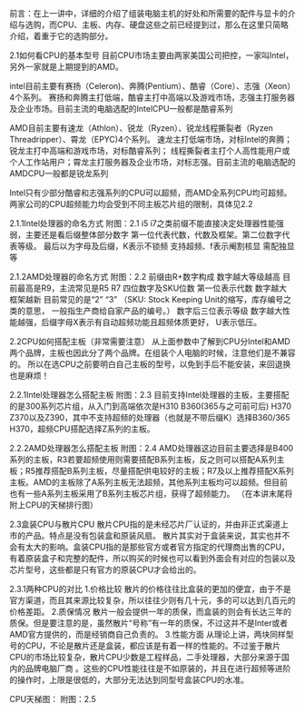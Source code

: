 前言：在上一讲中，详细的介绍了组装电脑主机的好处和所需要的配件与显卡的介绍与选购，而CPU、主板、内存、硬盘这些之前已经提到过，那么在这里只简略介绍，着重于它的选购部分。

2.1如何看CPU的基本型号
目前CPU市场主要由两家美国公司把控，一家叫Intel，另外一家就是上期提到的AMD。

intel目前主要有赛扬（Celeron)、奔腾(Pentium）、酷睿（Core）、志强（Xeon）4个系列。
赛扬和奔腾主打低端，酷睿主打中高端以及游戏市场，志强主打服务器及企业市场。目前主流的电脑选配的IntelCPU一般都是酷睿系列

AMD目前主要有速龙（Athlon）、锐龙（Ryzen）、锐龙线程撕裂者（Ryzen Threadripper）、霄龙（EPYC)4个系列。
速龙主打低端市场，对标Intel的奔腾；锐龙主打中高端和游戏市场，对标酷睿系列；
线程撕裂者主打个人高性能用户或个人工作站用户；霄龙主打服务器及企业市场，对标志强。目前主流的电脑选配的AMDCPU一般都是锐龙系列

Intel只有少部分酷睿和志强系列的CPU可以超频，而AMD全系列CPU均可超频。两家公司的CPU超频能力均会受到不同主板芯片组的限制，具体见2.2

2.1.1Intel处理器的命名方式
附图：2.1
i5 i7之类前缀不能直接决定处理器性能强弱，主要还是看后缀整体部分数字
第一位代表代数，代数及框架。第二位数字代表等级。
最后以为字母及后缀，K表示不锁频 支持超频、f表示阉割核显 需配独显等

2.1.2AMD处理器的命名方式
附图：2.2
前缀由R+数字构成 数字越大等级越高 目前最高是R9，主流常见是R5 R7
四位数字及SKU位数 第一位表示代数 数字越大 框架越新 目前常见的是“2” “3”
（SKU: Stock Keeping Unit的缩写，库存编号之类的意思， 一般指生产商给自家产品的编号。）
数字后三位表示等级 数字越大性能越强，后缀字母X表示有自动超频功能且超频体质更好， U表示低压。

2.2CPU如何搭配主板（非常需要注意）
从上面参数中了解到CPU分Intel和AMD两个品牌，主板也因此分了两个品牌。在组装个人电脑的时候，注意他们是不兼容的。
所以在选CPU之前要明白自己主板的型号，以免到手后不能安装，来回退换也是麻烦！

2.2.1Intel处理器怎么搭配主板
附图：2.3
目前支持Intel处理器的主板，主要搭配的是300系列芯片组，从入门到高端依次是H310 B360(365与之可前可后) H370 Z370以及Z390，其中不支持超频的处理器（也就是不带后缀K）选择B360/365 H370，超频CPU搭配选择Z系列的主板。

2.2.2AMD处理器怎么搭配主板
附图：2.4
AMD处理器这边目前主要选择是B400系列的主板，R3若要超频使用则需要搭配B系列主板，反之则可以搭配A系列主板；R5推荐搭配B系列主板，尽量搭配供电较好的主板；R7及以上推荐搭配X系列主板。AMD的主板除了A系列主板无法超频，其他系列主板均可以超频。但目前也有一些A系列主板采用了B系列主板芯片组，获得了超频能力。
（在本讲末尾将附上CPU的天梯排行图）

2.3盒装CPU与散片CPU
散片CPU指的是未经芯片厂认证的，并由非正式渠道上市的产品。特点是没有包装盒和原装风扇。
散片其实对于盒装来说，其实也并不会有太大的影响。盒装CPU指的是那些官方或者官方指定的代理商出售的CPU，有着原装盒子和完整的配件，所以购买的时候也可以看到外面会有对应的包装以及芯片型号，这些都是只有官方的原装CPU才会给出的。

2.3.1两种CPU的对比
1.价格比较
散片的价格往往比盒装的更加的便宜，由于不是官方渠道，而且其来源比较复杂，所以往往少则有几十元，多的可以达到几百元的价格差距。
2.质保情况
散片一般会提供一年的质保，而盒装的则会有长达三年的质保。但是要注意的是，虽然散片“号称”有一年的质保，不过这并不是Inter或者AMD官方提供的，而是经销商自己负责的。
3.性能方面
从理论上讲，两块同样型号的CPU，不论是散片还是盒装，都应该是有着一样的性能的。不过鉴于散片CPU的市场比较复杂，散片CPU少数是工程样品，二手处理器，大部分来源于国内的品牌电脑厂商 。这些的CPU性能往往是不如原装的，并且在进行超频等进阶的操作时，上限是很低的，大部分无法达到同型号盒装CPU的水准。

CPU天梯图：
附图：2.5
